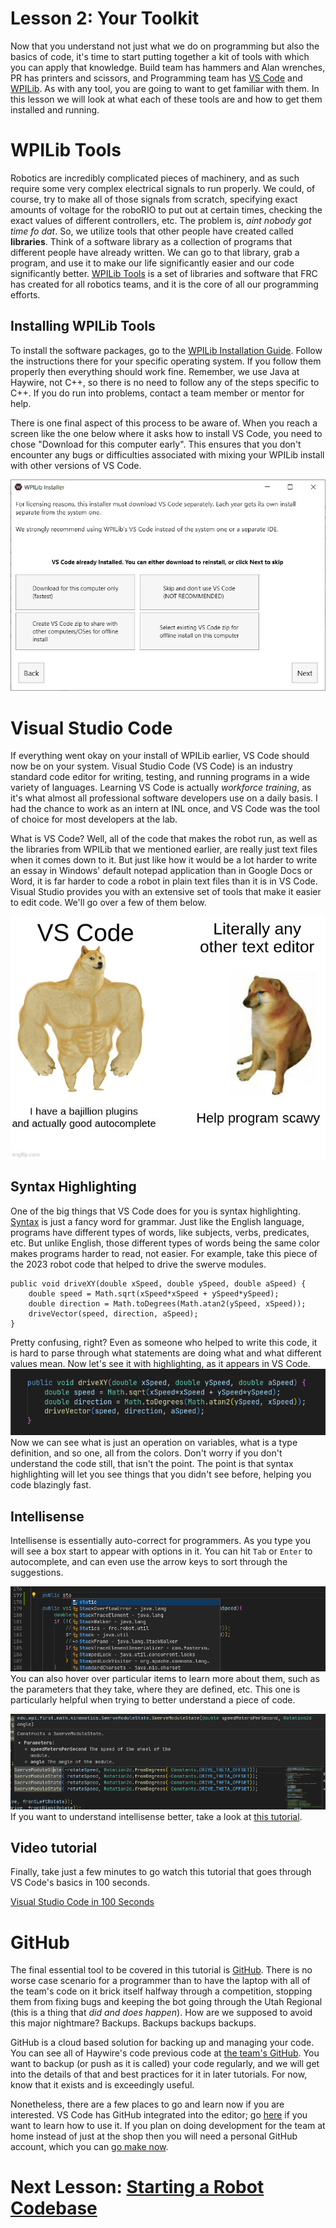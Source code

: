 # Lesson 2: Your Toolkit
Now that you understand not just what we do on programming but also the basics of code, it's time to start putting together a kit of tools with which you can apply that knowledge. Build team has hammers and Alan wrenches, PR has printers and scissors, and Programming team has [VS Code](https://code.visualstudio.com/) and [WPILib](https://docs.wpilib.org/en/latest/docs/zero-to-robot/introduction.html). As with any tool, you are going to want to get familiar with them. In this lesson we will look at what each of these tools are and how to get them installed and running.
# WPILib Tools
Robotics are incredibly complicated pieces of machinery, and as such require some very complex electrical signals to run properly. We could, of course, try to make all of those signals from scratch, specifying exact amounts of voltage for the roboRIO to put out at certain times, checking the exact values of different controllers, etc. The problem is, _aint nobody got time fo dat_. So, we utilize tools that other people have created called **libraries**. Think of a software library as a collection of programs that different people have already written. We can go to that library, grab a program, and use it to make our life significantly easier and our code significantly better. [WPILib Tools](https://docs.wpilib.org/en/latest/docs/zero-to-robot/introduction.html) is a set of libraries and software that FRC has created for all robotics teams, and it is the core of all our programming efforts.
## Installing WPILib Tools
To install the software packages, go to the [WPILib Installation Guide](https://docs.wpilib.org/en/latest/docs/zero-to-robot/step-2/wpilib-setup.html). Follow the instructions there for your specific operating system. If you follow them properly then everything should work fine. Remember, we use Java at Haywire, not C++, so there is no need to follow any of the steps specific to C++. If you do run into problems, contact a team member or mentor for help.

There is one final aspect of this process to be aware of. When you reach a screen like the one below where it asks how to install VS Code, you need to chose "Download for this computer early". This ensures that you don't encounter any bugs or difficulties associated with mixing your WPILib install with other versions of VS Code.

![Download VS Code option](../programming/img/installer-vscode-download.webp)
# Visual Studio Code
If everything went okay on your install of WPILib earlier, VS Code should now be on your system. Visual Studio Code (VS Code) is an industry standard code editor for writing, testing, and running programs in a wide variety of languages. Learning VS Code is actually *workforce training*, as it's what almost all professional software developers use on a daily basis. I had the chance to work as an intern at INL once, and VS Code was the tool of choice for most developers at the lab.

What is VS Code? Well, all of the code that makes the robot run, as well as the libraries from WPILib that we mentioned earlier, are really just text files when it comes down to it. But just like how it would be a lot harder to write an essay in Windows' default notepad application than in Google Docs or Word, it is far harder to code a robot in plain text files than it is in VS Code. Visual Studio provides you with an extensive set of tools that make it easier to edit code. We'll go over a few of them below.

![VS Code Doge](../programming/img/vscode_doge.jpg)
## Syntax Highlighting
One of the big things that VS Code does for you is syntax highlighting. [Syntax](https://en.wikipedia.org/wiki/Syntax) is just a fancy word for grammar. Just like the English language, programs have different types of words, like subjects, verbs, predicates, etc. But unlike English, those different types of words being the same color makes programs harder to read, not easier. For example, take this piece of the 2023 robot code that helped to drive the swerve modules.
```
public void driveXY(double xSpeed, double ySpeed, double aSpeed) {
	double speed = Math.sqrt(xSpeed*xSpeed + ySpeed*ySpeed);
	double direction = Math.toDegrees(Math.atan2(ySpeed, xSpeed));
	driveVector(speed, direction, aSpeed);
}
```
Pretty confusing, right? Even as someone who helped to write this code, it is hard to parse through what statements are doing what and what different values mean. Now let's see it with highlighting, as it appears in VS Code.
![syntax hightlighting](../programming/img/syntax_highlighting.png)
Now we can see what is just an operation on variables, what is a type definition, and so one, all from the colors. Don't worry if you don't understand the code still, that isn't the point. The point is that syntax highlighting will let you see things that you didn't see before, helping you code blazingly fast.
## Intellisense
Intellisense is essentially auto-correct for programmers. As you type you will see a box start to appear with options in it. You can hit `Tab` or `Enter` to autocomplete, and can even use the arrow keys to sort through the suggestions.

![intellisense](../programming/img/intellisense.png)
You can also hover over particular items to learn more about them, such as the parameters that they take, where they are defined, etc. This one is particularly helpful when trying to better understand a piece of code.

![hover intellisense](../programming/img/hover_intellisense.png)
If you want to understand intellisense better, take a look at [this tutorial](https://code.visualstudio.com/docs/editor/intellisense).
## Video tutorial
Finally, take just a few minutes to go watch this tutorial that goes through VS Code's basics in 100 seconds.

[Visual Studio Code in 100 Seconds](https://youtu.be/KMxo3T_MTvY)
# GitHub
The final essential tool to be covered in this tutorial is [GitHub](https://github.com). There is no worse case scenario for a programmer than to have the laptop with all of the team's code on it brick itself halfway through a competition, stopping them from fixing bugs and keeping the bot going through the Utah Regional (this is a thing that *did and does happen*). How are we supposed to avoid this major nightmare? Backups. Backups backups backups.

GitHub is a cloud based solution for backing up and managing your code. You can see all of Haywire's code previous code at [the team's GitHub](https://github.com/HaywireRobotics). You want to backup (or push as it is called) your code regularly, and we will get into the details of that and best practices for it in later tutorials. For now, know that it exists and is exceedingly useful.

Nonetheless, there are a few places to go and learn now if you are interested. VS Code has GitHub integrated into the editor; go [here](https://code.visualstudio.com/docs/sourcecontrol/intro-to-git) if you want to learn how to use it. If you plan on doing development for the team at home instead of just at the shop then you will need a personal GitHub account, which you can [go make now](https://github.com/signup).

# Next Lesson: [Starting a Robot Codebase](./Starting_a_Robot_Codebase.md)
